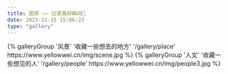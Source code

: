 ```yaml
---
title: 图库 —— 记录美好瞬间🎁
date: 2023-11-15 15:06:23
type: "gallery"
---
```


<div class="gallery-group-main">
{% galleryGroup '风景' '收藏一些想去的地方' '/gallery/place' https://www.yellowwei.cn/img/scene.jpg %}
{% galleryGroup '人文' '收藏一些想见的人' '/gallery/people' https://www.yellowwei.cn/img/people3.jpg %}
</div>
